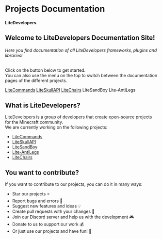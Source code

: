 # Projects Documentation

#### LiteDevelopers

## Welcome to LiteDevelopers Documentation Site!

###### Here you find documentation of all LiteDevelopers frameworks, plugins and libraries!

Click on the button below to get started.<br>
You can also use the menu on the top to switch between the documentation pages of the different projects.

<a href="/documentation/LiteCommands/getting-started" class="docs-button">LiteCommands</a>
<a href="/documentation/liteskullapi/getting-started" class="docs-button">LiteSkullAPI</a>
<a href="/documentation/litechairs/getting-started" class="docs-button">LiteChairs</a>
<a class="off-button">LiteSandBoy</a>
<a class="off-button">Lite-AntiLegs</a>

## What is LiteDevelopers?

LiteDevelopers is a group of developers that create open-source projects for the Minecraft community.<br>
We are currently working on the following projects:

-   [LiteCommands](https://github.com/Rollczi/LiteCommands)
-   [LiteSkullAPI](https://github.com/Rollczi/LiteSkullAPI)
-   [LiteSandBoy](https://github.com/Rollczi/LiteSandBoy)
-   [Lite-AntiLegs](https://github.com/LiteDevelopers/Lite-AntiLegs)
-   [LiteChairs](https://github.com/Rollczi/LiteChairs)

## You want to contribute?

If you want to contribute to our projects, you can do it in many ways:

-   Star our projects ⭐
-   Report bugs and errors 🐛
-   Suggest new features and ideas 💡
-   Create pull requests with your changes 📝
-   Join our Discord server and help us with the development 🎮
-   Donate to us to support our work 💰
-   Or just use our projects and have fun! 🎉
